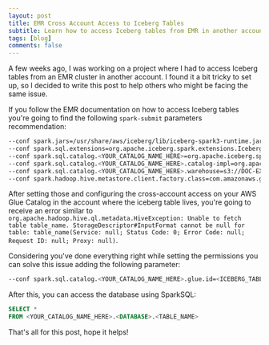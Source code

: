 ```yaml
---
layout: post
title: EMR Cross Account Access to Iceberg Tables
subtitle: Learn how to access Iceberg tables from EMR in another account
tags: [blog]
comments: false
---
```


A few weeks ago, I was working on a project where I had to access Iceberg tables from an EMR cluster in another account. I found it a bit tricky to set up, so I decided to write this post to help others who might be facing the same issue.

If you follow the EMR documentation on how to access Iceberg tables you're going to find the following `spark-submit` parameters recommendation:

```bash
--conf spark.jars=/usr/share/aws/iceberg/lib/iceberg-spark3-runtime.jar
--conf spark.sql.extensions=org.apache.iceberg.spark.extensions.IcebergSparkSessionExtensions
--conf spark.sql.catalog.<YOUR_CATALOG_NAME_HERE>=org.apache.iceberg.spark.SparkCatalog 
--conf spark.sql.catalog.<YOUR_CATALOG_NAME_HERE>.catalog-impl=org.apache.iceberg.aws.glue.GlueCatalog 
--conf spark.sql.catalog.<YOUR_CATALOG_NAME_HERE>.warehouse=s3://DOC-EXAMPLE-BUCKET/EXAMPLE-PREFIX/
--conf spark.hadoop.hive.metastore.client.factory.class=com.amazonaws.glue.catalog.metastore.AWSGlueDataCatalogHiveClientFactory
```

After setting those and configuring the cross-account access on your AWS Glue Catalog in the account where the iceberg table lives, you're going to receive an error similar to `org.apache.hadoop.hive.ql.metadata.HiveException: Unable to fetch table table_name. StorageDescriptor#InputFormat cannot be null for table: table_name(Service: null; Status Code: 0; Error Code: null; Request ID: null; Proxy: null)`.

Considering you've done everything right while setting the permissions you can solve this issue adding the following parameter:

```bash
--conf spark.sql.catalog.<YOUR_CATALOG_NAME_HERE>.glue.id=<ICEBERG_TABLE_ACCOUNT_ID>
```

After this, you can access the database using SparkSQL:

```sql
SELECT *
FROM <YOUR_CATALOG_NAME_HERE>.<DATABASE>.<TABLE_NAME>
```

That's all for this post, hope it helps!
